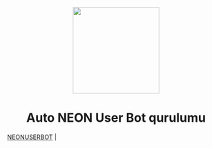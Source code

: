 <div align="center">
  <img src="no info" width="200" height="200">
  <h1>Auto NEON User Bot qurulumu</h1>
</div>
        <a href="https://t.me/NeonUserBot">NEONUSERBOT</a> |
